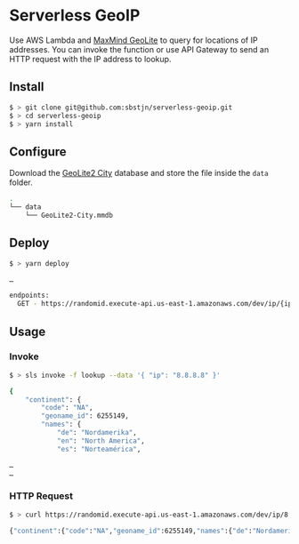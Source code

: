 # Serverless GeoIP

Use AWS Lambda and [MaxMind GeoLite](http://dev.maxmind.com/geoip/geoip2/geolite2/) to query for locations of IP addresses. You can invoke the function or use API Gateway to send an HTTP request with the IP address to lookup.

## Install

```bash
$ > git clone git@github.com:sbstjn/serverless-geoip.git
$ > cd serverless-geoip
$ > yarn install
```

## Configure

Download the [GeoLite2 City](http://dev.maxmind.com/geoip/geoip2/geolite2/) database and store the file inside the `data` folder.

```bash
.
└── data
    └── GeoLite2-City.mmdb
```

## Deploy 

```bash
$ > yarn deploy

…

endpoints:
  GET - https://randomid.execute-api.us-east-1.amazonaws.com/dev/ip/{ip}
```

## Usage

### Invoke

```bash
$ > sls invoke -f lookup --data '{ "ip": "8.8.8.8" }'

{
    "continent": {
        "code": "NA",
        "geoname_id": 6255149,
        "names": {
            "de": "Nordamerika",
            "en": "North America",
            "es": "Norteamérica",

…
…
```

### HTTP Request

```bash
$ > curl https://randomid.execute-api.us-east-1.amazonaws.com/dev/ip/8.8.8.8

{"continent":{"code":"NA","geoname_id":6255149,"names":{"de":"Nordamerika","en":"North America", …
```